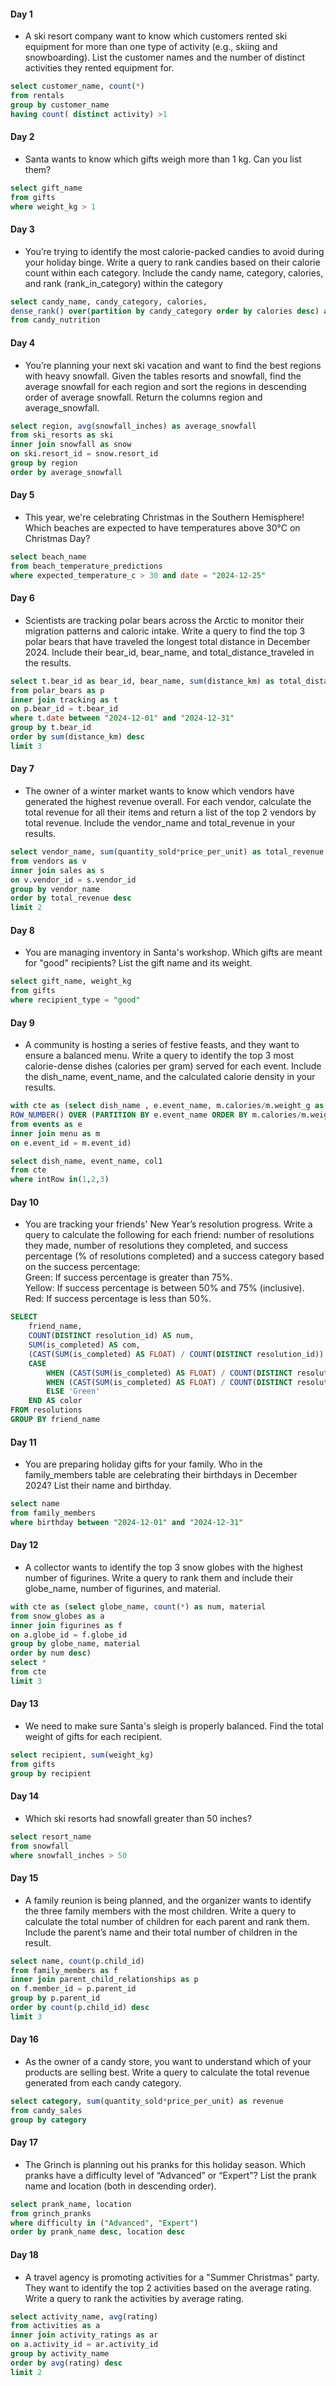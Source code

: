 #### Day 1 
- A ski resort company want to know which customers rented ski equipment for more than one type of activity (e.g., skiing and snowboarding). List the customer names and the number of distinct activities they rented equipment for.
 ````sql
 select customer_name, count(*)
from rentals 
group by customer_name
having count( distinct activity) >1
````
#### Day 2
- Santa wants to know which gifts weigh more than 1 kg. Can you list them?
 ````sql
select gift_name
from gifts
where weight_kg > 1
````
#### Day 3
- You’re trying to identify the most calorie-packed candies to avoid during your holiday binge. Write a query to rank candies based on their calorie count within each category. Include the candy name, category, calories, and rank (rank_in_category) within the category
 ````sql
select candy_name, candy_category, calories,
dense_rank() over(partition by candy_category order by calories desc) as ranking
from candy_nutrition
````
#### Day 4
- You’re planning your next ski vacation and want to find the best regions with heavy snowfall. Given the tables resorts and snowfall, find the average snowfall for each region and sort the regions in descending order of average snowfall. Return the columns region and average_snowfall.
 ````sql
select region, avg(snowfall_inches) as average_snowfall
from ski_resorts as ski
inner join snowfall as snow 
on ski.resort_id = snow.resort_id
group by region
order by average_snowfall
````
#### Day 5
- This year, we're celebrating Christmas in the Southern Hemisphere! Which beaches are expected to have temperatures above 30°C on Christmas Day?
````sql
select beach_name
from beach_temperature_predictions
where expected_temperature_c > 30 and date = "2024-12-25"
````
#### Day 6
- Scientists are tracking polar bears across the Arctic to monitor their migration patterns and caloric intake. Write a query to find the top 3 polar bears that have traveled the longest total distance in December 2024. Include their bear_id, bear_name, and total_distance_traveled in the results.
````sql
select t.bear_id as bear_id, bear_name, sum(distance_km) as total_distance_traveled
from polar_bears as p
inner join tracking as t
on p.bear_id = t.bear_id
where t.date between "2024-12-01" and "2024-12-31"
group by t.bear_id
order by sum(distance_km) desc
limit 3
````
#### Day 7
- The owner of a winter market wants to know which vendors have generated the highest revenue overall. For each vendor, calculate the total revenue for all their items and return a list of the top 2 vendors by total revenue. Include the vendor_name and total_revenue in your results.
````sql
select vendor_name, sum(quantity_sold*price_per_unit) as total_revenue
from vendors as v 
inner join sales as s 
on v.vendor_id = s.vendor_id
group by vendor_name
order by total_revenue desc
limit 2
````
#### Day 8
- You are managing inventory in Santa's workshop. Which gifts are meant for "good" recipients? List the gift name and its weight.
````sql
select gift_name, weight_kg
from gifts
where recipient_type = "good"
````
#### Day 9
- A community is hosting a series of festive feasts, and they want to ensure a balanced menu. Write a query to identify the top 3 most calorie-dense dishes (calories per gram) served for each event. Include the dish_name, event_name, and the calculated calorie density in your results.
````sql
with cte as (select dish_name , e.event_name, m.calories/m.weight_g as col1,
ROW_NUMBER() OVER (PARTITION BY e.event_name ORDER BY m.calories/m.weight_g DESC) AS intRow
from events as e
inner join menu as m 
on e.event_id = m.event_id)

select dish_name, event_name, col1
from cte 
where intRow in(1,2,3)
````
#### Day 10
- You are tracking your friends' New Year’s resolution progress. Write a query to calculate the following for each friend: number of resolutions they made, number of resolutions they completed, and success percentage (% of resolutions completed) and a success category based on the success percentage: <br>
Green: If success percentage is greater than 75%. <br>
Yellow: If success percentage is between 50% and 75% (inclusive). <br>
Red: If success percentage is less than 50%.
````sql
SELECT 
    friend_name, 
    COUNT(DISTINCT resolution_id) AS num, 
    SUM(is_completed) AS com, 
    (CAST(SUM(is_completed) AS FLOAT) / COUNT(DISTINCT resolution_id)) * 100 AS pct,
    CASE 
        WHEN (CAST(SUM(is_completed) AS FLOAT) / COUNT(DISTINCT resolution_id)) * 100 < 50 THEN 'Red'
        WHEN (CAST(SUM(is_completed) AS FLOAT) / COUNT(DISTINCT resolution_id)) * 100 BETWEEN 50 AND 75 THEN 'Yellow'
        ELSE 'Green' 
    END AS color
FROM resolutions 
GROUP BY friend_name
````
#### Day 11
- You are preparing holiday gifts for your family. Who in the family_members table are celebrating their birthdays in December 2024? List their name and birthday.
````sql
select name 
from family_members
where birthday between "2024-12-01" and "2024-12-31"
````
#### Day 12 
- A collector wants to identify the top 3 snow globes with the highest number of figurines. Write a query to rank them and include their globe_name, number of figurines, and material.
````sql
with cte as (select globe_name, count(*) as num, material 
from snow_globes as a
inner join figurines as f 
on a.globe_id = f.globe_id
group by globe_name, material
order by num desc)
select *
from cte
limit 3
````
#### Day 13
- We need to make sure Santa's sleigh is properly balanced. Find the total weight of gifts for each recipient.
````sql
select recipient, sum(weight_kg) 
from gifts
group by recipient
````
#### Day 14
- Which ski resorts had snowfall greater than 50 inches?
````sql
select resort_name
from snowfall
where snowfall_inches > 50
````
#### Day 15
- A family reunion is being planned, and the organizer wants to identify the three family members with the most children. Write a query to calculate the total number of children for each parent and rank them. Include the parent’s name and their total number of children in the result.
````sql
select name, count(p.child_id)
from family_members as f  
inner join parent_child_relationships as p 
on f.member_id = p.parent_id
group by p.parent_id
order by count(p.child_id) desc
limit 3
````
#### Day 16
- As the owner of a candy store, you want to understand which of your products are selling best. Write a query to calculate the total revenue generated from each candy category.
````sql
select category, sum(quantity_sold*price_per_unit) as revenue
from candy_sales 
group by category
````
#### Day 17
- The Grinch is planning out his pranks for this holiday season. Which pranks have a difficulty level of “Advanced” or “Expert"? List the prank name and location (both in descending order).
````sql
select prank_name, location
from grinch_pranks
where difficulty in ("Advanced", "Expert") 
order by prank_name desc, location desc
````
#### Day 18
- A travel agency is promoting activities for a "Summer Christmas" party. They want to identify the top 2 activities based on the average rating. Write a query to rank the activities by average rating.
````sql
select activity_name, avg(rating)
from activities as a 
inner join activity_ratings as ar 
on a.activity_id = ar.activity_id
group by activity_name
order by avg(rating) desc
limit 2
````
